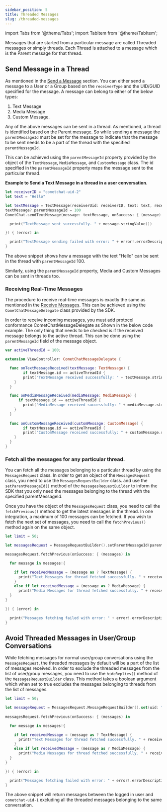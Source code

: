 ```yaml
---
sidebar_position: 5
title: Threaded Messages
slug: /threaded-messages
---
```

import Tabs from '@theme/Tabs';
import TabItem from '@theme/TabItem';


Messages that are started from a particular message are called Threaded messages or simply threads.
Each Thread is attached to a message which is the Parent message for that thread.

## Send Message in a Thread

As mentioned in the [Send a Message](./send-a-message) section. You can either send a message to a User or a Group based on the `receiverType` and the UID/GUID specified for the message. A message can belong to either of the below types:

1. Text Message
2. Media Message
3. Custom Message.

Any of the above messages can be sent in a thread. As mentioned, a thread is identified based on the Parent message. So while sending a message the `parentMessageId` must be set for the message to indicate that the message to be sent needs to be a part of the thread with the specified `parentMessageId`.

This can be achieved using the `parentMessageId` property provided by the object of the `TextMessage`, `MediaMessage`, and `CustomMessage` class. The id specified in the `parentMessageId` property maps the message sent to the particular thread.

**Example to Send a Text Message in a thread in a user conversation.**


<Tabs>
<TabItem value="Swift" label="Swift">

```swift
let receiverID = "cometchat-uid-2"
let text = "Hello"

let textMessage = TextMessage(receiverUid: receiverID, text: text, receiverType: .user)
textMessage?.parentMessageId = 100
CometChat.sendTextMessage(message: textMessage, onSuccess: { (message) in

  print("TextMessage sent successfully. " + message.stringValue())

}) { (error) in

  print("TextMessage sending failed with error: " + error!.errorDescription);
}
```
</TabItem>
</Tabs>


The above snippet shows how a message with the text "Hello" can be sent in the thread with `parentMessageId` 100.

Similarly, using the `parentMessageId` property, Media and Custom Messages can be sent in threads too.

### Receiving Real-Time Messages

The procedure to receive real-time messages is exactly the same as mentioned in the [Receive Messages](./receive-a-message). This can be achieved using the `CometChatMessageDelegate` class provided by the SDK.

In order to receive incoming messages, you must add protocol conformance CometChatMessageDelegate as Shown in the below code example. The only thing that needs to be checked is if the received message belongs to the active thread. This can be done using the `parentMessageId` field of the message object.

<Tabs>
<TabItem value="Swift" label="Swift">

```swift
var activeThreadId = 100;

extension ViewController: CometChatMessageDelegate {

  func onTextMessageReceived(textMessage: TextMessage) {
		if textMessage.id == activeThreadId {
    	print("TextMessage received successfully: " + textMessage.stringValue())
    }
  }

  func onMediaMessageReceived(mediaMessage: MediaMessage) {
	  if textMessage.id == activeThreadId {
    	print("MediaMessage received successfully: " + mediaMessage.stringValue())
    }
  }
  
  func onCustomMessageReceived(customMessage: CustomMessage) {
		if textMessage.id == activeThreadId {
    	print("CustomMessage received successfully: " + customMessage.stringValue())
    }
  }
}
```
</TabItem>
</Tabs>


### Fetch all the messages for any particular thread.

You can fetch all the messages belonging to a particular thread by using the `MessagesRequest` class. In order to get an object of the `MessagesRequest` class, you need to use the `MessagesRequestBuilder` class. and use the `setParentMessageId()` method of the `MessagesRequestBuilder` to inform the SDK that you only need the messages belonging to the thread with the specified parentMessageId.

Once you have the object of the `MessagesRequest` class, you need to call the `fetchPrevious()` method to get the latest messages in the thread. In one integration, a maximum of 100 messages can be fetched. If you wish to fetch the next set of messages, you need to call the `fetchPrevious()` method again on the same object.

<Tabs>
<TabItem value="Swift" label="Swift">

```swift
let limit = 50;

let messagesRequest = MessageRequestBuilder().setParentMessageId(parentMessageId: 100).set(limit: limit).build()

messagesRequest.fetchPrevious(onSuccess: { (messages) in

  for message in messages!{

    if let receivedMessage = (message as ? TextMessage) {
      print("Text Messages for thread fetched successfully. " + receivedMessage.stringValue())
    }
    else if let receivedMessage = (message as ? MediaMessage) {
      print("Media Messages for thread fetched successfully. " + receivedMessage!.stringValue())
  }
}

}) { (error) in

  print("Messages fetching failed with error: " + error!.errorDescription);
}
```
</TabItem>
</Tabs>


## Avoid Threaded Messages in User/Group Conversations

While fetching messages for normal user/group conversations using the `MessagesRequest`, the threaded messages by default will be a part of the list of messages received. In order to exclude the threaded messages from the list of user/group messages, you need to use the `hideReplies()` method of the `MessagesRequestBuilder` class. This method takes a boolean argument which when set to true excludes the messages belonging to threads from the list of messages.

<Tabs>
<TabItem value="Swift" label="Swift">

```swift
let limit = 50;

let messageRequest = MessagesRequest.MessageRequestBuilder().set(uid: "cometchat-uid-1").set(limit: limit).hideReplies(hide: true).build()
       
messagesRequest.fetchPrevious(onSuccess: { (messages) in

  for message in messages!{

    if let receivedMessage = (message as ? TextMessage) {
      print("Text Messages for thread fetched successfully. " + receivedMessage.stringValue())
    }
    else if let receivedMessage = (message as ? MediaMessage) {
      print("Media Messages for thread fetched successfully. " + receivedMessage!.stringValue())
  }
}

}) { (error) in

  print("Messages fetching failed with error: " + error!.errorDescription);
}
```
</TabItem>
</Tabs>


The above snippet will return messages between the logged in user and `cometchat-uid-1` excluding all the threaded messages belonging to the same conversation.